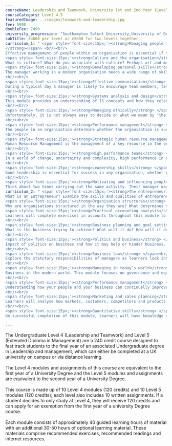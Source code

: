 ```yaml
---
courseName: Leadership and Teamwork, University 1st and 2nd Year (Level 4 and 5)
courseCategory: Level 4-5
featuredImage: ../images/teamwork-and-leadership.jpg
fee: 5900
doubleFee: 7490
university_progression: "Southampton Solent University,University of Derby,University of Lincoln,University of Central Lancashire (UCLan)"
subTitle: £4600 per level or £5600 for two levels together
curriculum_1: " <span style='font-size:15px;'><strong>Managing people in organisations
</strong></span> <br/><br/>
Effective management of people within an organisation is essential if the objectives of the organisation are to be achieved. People represent the single most important resource of the organisation and their needs must be understood and respected.<br/><br/>
<span style='font-size:15px;'><strong>Culture and the organisation</strong> </span> <br/><br/>
What is culture? What do you associate with culture? Perhaps art and music, perhaps values and beliefs, language and communication, behaviour – in fact, culture is a collection of all of these things. Terpstra and David (1991) define culture as ‘a learned, shared, interrelated set of symbols which unite and identify members of a society’.<br/><br/>
<span style='font-size:15px;'><strong>Developing personal skills</strong> </span><br/><br/>
The manager working in a modern organisation needs a wide range of skills. The manager needs to be able to work with people. This may involve a very wide range of skills in communication, leadership, encouraging teamwork, listening, and so on.
<br/><br/>
<span style='font-size:15px;'><strong>Effective communication</strong> </span><br/><br/>
During a typical day a manager is likely to encourage team members, tell them about a change in their future work or conditions, take part in a formal meeting, have an informal conversation at the water cooler or coffee machine, study a strategy planned by senior management, send e-mails to customers or suppliers, and search the Web.
<br/><br/>
<span style='font-size:15px;'><strong>Systems analysis and design</strong> </span><br/><br/>
This module provides an understanding of IS concepts and how they relate to organisation needs in respect of business processes and transformation of information.
<br/><br/>
<span style='font-size:15px;'><strong>Managing ethically</strong> </span><br/><br/>
Unfortunately, it is not always easy to decide on what we mean by ‘the right action’. For example, think of the company that produces excessive amounts of waste in its factory. Closing the factory will harm the employees and shareholders, and will reduce the amount of money available in the local community. Keeping it open without reducing waste will damage the environment for local people and for future generations.
<br/><br/>
<span style='font-size:15px;'><strong>Performance management</strong> </span><br/><br/>
The people in an organisation determine whether the organisation is successful or not. Think for a moment about any organisation – in doing this you will also be thinking about people. Every organisation has people within it, and the success of the organisation is largely due to those people.
<br/><br/>
<span style='font-size:15px;'><strong>Strategic human resource management</strong> </span><br/><br/>
Human Resource Management is the management of a key resource in the organisation – people. Without people there is a limit to what the organisation can achieve. The machines cannot operate without people to work them (even if they are automatic machines there needs to be a person who programmes them). The raw materials need to be turned into something that can be sold: this requires people. The computers need people to operate them.
<br/><br/>
<span style='font-size:15px;'><strong>High performance teams</strong> </span><br/><br/>
In a world of change, uncertainty and complexity, high performance in an organisation requires a blend of diverse skills and experiences. Organisations recognise that this blend is best achieved through team working.
<br/><br/>
<span style='font-size:15px;'><strong>Leadership skills</strong> </span><br/><br/>
Good leadership is essential for success in any organisation, whether private or public sector.  Today, rapid change, in the form of a constantly changing competitive environment, innovations in technology and changing economic conditions, have led to the realisation that leadership is a skill to be developed. 
<br/><br/>
<span style='font-size:15px;'><strong>Motivating and influencing people</strong> </span><br/><br/>
Think about two teams carrying out the same activity. Their manager may ask how a series of tasks will be completed to create a product or service. The manager can plan how the work will be done, make sure that the teams have all the right materials, explain everyone’s tasks and deadlines, and measure progress once they get started. However, the two teams will almost certainly not work at the same speed, not create output of the same quality, nor show the same attitude to their work.<br/><br/>"
curriculum_2: " <span style='font-size:15px;'><strong>The entrepreneurial manager</strong></span> <br/><br/>
What is an Entrepreneur? Examine the skills and qualities of entrepreneurship.<br/><br/>
<span style='font-size:15px;'><strong>Organisation structures</strong> </span> <br/><br/>
Why are organisations structured in the way they are? What determines the optimum structure and how does it differ between organisations? In this module, learners will look at the numerous models and theories that make up organisational structure.<br/><br/>
<span style='font-size:15px;'><strong>Practical accounting analysis</strong> </span><br/><br/>
Learners will complete exercises in accounts throughout this module to understand what they are telling us and the actions that analysis can precipitate.
<br/><br/>
<span style='font-size:15px;'><strong>Business planning and goal setting</strong> </span><br/><br/>
What is the business trying to achieve? What will it do? How will it do it? This module focuses on the creation of clear goals and clear plans to achieve a clear objective.
<br/><br/>
<span style='font-size:15px;'><strong>Politics and business</strong> </span><br/><br/>
Impact of politics on business and how it may help or hinder business. This module will educate learners on economic impact, exports and government support.
<br/><br/>
<span style='font-size:15px;'><strong>Business law</strong> </span><br/><br/>
Explore the statutory responsibilities of managers as learners look into the legalities of business and business executives.
<br/><br/>
<span style='font-size:15px;'><strong>Managing in today’s world</strong> </span><br/><br/>
Business in the modern world. This module focuses on governance and equality as a means to do right in business.
<br/><br/>
<span style='font-size:15px;'><strong>Performance management</strong> </span><br/><br/>
Understanding how your people and your business can continually improve together, learners will review reward structures, CPD, training and development to ensure high performance in business.
<br/><br/>
<span style='font-size:15px;'><strong>Marketing and sales planning</strong> </span><br/><br/>
Learners will analyse how markets, customers, competitors and products can come together in a cohesive plan.
<br/><br/>
<span style='font-size:15px;'><strong>Quantitative skills</strong> </span><br/><br/>
On successful completion of this module, learners will have knowledge of numeric exercises and will understand their use within the context of the business."

---
```

The Undergraduate Level 4 (Leadership and Teamwork) and Level 5 (Extended Diploma in Management) are a 240 credit course designed to fast track students to the final year of an associated Undergraduate degree in Leadership and management, which can either be completed at a UK university on campus or via distance learning.
<br/><br/>
The Level 4 modules and assignments of this course are equivalent to the first year of a University Degree and the Level 5 modules and assignments are equivalent to the second year of a University Degree.
<br/><br/>
This course is made up of 10 Level 4 modules (120 credits) and 10 Level 5 modules (120 credits); each level also includes 10 written assignments. If a student decides to only study at Level 4, they will receive 120 credits and can apply for an exemption from the first year of a university Degree course.
<br/><br/>
Each module consists of approximately 40 guided learning hours of material with an additional 30-50 hours of optional learning material. These materials comprise recommended exercises, recommended readings and internet resources.